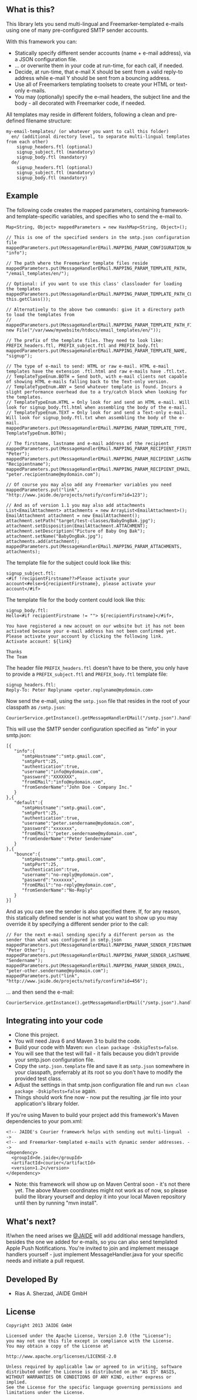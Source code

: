 What is this?
-------------

This library lets you send multi-lingual and Freemarker-templated e-mails using one of many pre-configured SMTP sender accounts.

With this framework you can:

* Statically specify different sender accounts (name + e-mail address), via a JSON configuration file.
* ... or overwrite them in your code at run-time, for each call, if needed.
* Decide, at run-time, that e-mail X should be sent from a valid reply-to address while e-mail Y should be sent from a bouncing address.
* Use all of Freemarkers templating toolsets to create your HTML or text-only e-mails.
* You may (optionally) specify the e-mail headers, the subject line and the body - all decorated with Freemarker code, if needed.

All templates may reside in different folders, following a clean and pre-defined filename structure:

    my-email-templates/ (or whatever you want to call this folder)
      en/ (additional directory level, to separate multi-lingual templates from each other)
        signup_headers.ftl (optional)
        signup_subject.ftl (mandatory)
        signup_body.ftl (mandatory)
      de/
        signup_headers.ftl (optional)
        signup_subject.ftl (mandatory)
        signup_body.ftl (mandatory)

Example
-------

The following code creates the mapped parameters, containing framework- and template-specific variables, and specifies who to send the e-mail to.

    Map<String, Object> mappedParameters = new HashMap<String, Object>();

    // This is one of the specified senders in the smtp.json configuration file
    mappedParameters.put(MessageHandlerEMail.MAPPING_PARAM_CONFIGURATION_NAME, "info");

    // The path where the Freemarker template files reside
    mappedParameters.put(MessageHandlerEMail.MAPPING_PARAM_TEMPLATE_PATH, "/email_templates/en/");

    // Optional: if you want to use this class' classloader for loading the templates
    mappedParameters.put(MessageHandlerEMail.MAPPING_PARAM_TEMPLATE_PATH_CLASS, this.getClass());

    // Alternatively to the above two commands: give it a directory path to load the templates from
    // mappedParameters.put(MessageHandlerEMail.MAPPING_PARAM_TEMPLATE_PATH_FILE, new File("/var/www/mywebsite/htdocs/email_templates/en/"));

    // The prefix of the template files. They need to look like: PREFIX_headers.ftl, PREFIX_subject.ftl and PREFIX_body.ftl
    mappedParameters.put(MessageHandlerEMail.MAPPING_PARAM_TEMPLATE_NAME, "signup");

    // The type of e-mail to send: HTML or raw e-mail. HTML e-mail templates have the extension .ftl.html and raw e-mails have .ftl.txt.
    // TemplateTypeEnum.BOTH = Send both, with e-mail clients not capable of showing HTML e-mails falling back to the Text-only version.
    // TemplateTypeEnum.ANY = Send whatever template is found. Incurs a slight performance overhead due to a try/catch block when looking for the templates.
    // TemplateTypeEnum.HTML = Only look for and send an HTML e-mail. Will look for signup_body.ftl.html when assembling the body of the e-mail.
    // TemplateTypeEnum.TEXT = Only look for and send a Text-only e-mail. Will look for signup_body.ftl.txt when assembling the body of the e-mail.
    mappedParameters.put(MessageHandlerEMail.MAPPING_PARAM_TEMPLATE_TYPE, TemplateTypeEnum.BOTH);

    // The firstname, lastname and e-mail address of the recipient
    mappedParameters.put(MessageHandlerEMail.MAPPING_PARAM_RECIPIENT_FIRSTNAME, "Peter");
    mappedParameters.put(MessageHandlerEMail.MAPPING_PARAM_RECIPIENT_LASTNAME, "Recipientname");
    mappedParameters.put(MessageHandlerEMail.MAPPING_PARAM_RECIPIENT_EMAIL, "peter.recipientname@mydomain.com");

    // Of course you may also add any Freemarker variables you need
    mappedParameters.put("link", "http://www.jaide.de/projects/notify/confirm?id=123");
    
    // And as of version 1.1 you may also add attachments
    List<EmailAttachment> attachments = new ArrayList<EmailAttachment>();
    EmailAttachment attachment = new EmailAttachment();
    attachment.setPath("target/test-classes/BabyOngBak.jpg");
    attachment.setDisposition(EmailAttachment.ATTACHMENT);
    attachment.setDescription("Picture of Baby Ong Bak");
    attachment.setName("BabyOngBak.jpg");
    attachments.add(attachment);
    mappedParameters.put(MessageHandlerEMail.MAPPING_PARAM_ATTACHMENTS, attachments);

The template file for the subject could look like this:

    signup_subject.ftl:
    <#if !recipientFirstname??>Please activate your account<#else>${recipientFirstname}, please activate your account</#if>

The template file for the body content could look like this:

    signup_body.ftl:
    Hello<#if recipientFirstname != ""> ${recipientFirstname}</#if>,
    
    You have registered a new account on our website but it has not been activated because your e-mail address has not been confirmed yet.
    Please activate your account by clicking the following link.
    Activate account: ${link}
    
    Thanks
    The Team

The header file `PREFIX_headers.ftl` doesn't have to be there, you only have to provide a `PREFIX_subject.ftl` and `PREFIX_body.ftl` template file:

    signup_headers.ftl:
    Reply-To: Peter Replyname <peter.replyname@mydomain.com>

Now send the e-mail, using the `smtp.json` file that resides in the root of your classpath as `/smtp.json`:

    CourierService.getInstance().getMessageHandlerEMail("/smtp.json").handleMessage(mappedParameters);

This will use the SMTP sender configuration specified as "info" in your smtp.json:

    [{
       "info":{
          "smtpHostname":"smtp.gmail.com",
          "smtpPort":25,
          "authentication":true,
          "username":"info@mydomain.com",
          "password":"XXXXXXX",
          "fromEMail":"info@mydomain.com",
          "fromSenderName":"John Doe - Company Inc."
       }
    },{
       "default":{
          "smtpHostname":"smtp.gmail.com",
          "smtpPort":25,
          "authentication":true,
          "username":"peter.sendername@mydomain.com",
          "password":"xxxxxxx",
          "fromEMail":"peter.sendername@mydomain.com",
          "fromSenderName":"Peter Sendername"
       }
    },{
       "bounce":{
          "smtpHostname":"smtp.gmail.com",
          "smtpPort":25,
          "authentication":true,
          "username":"no-reply@mydomain.com",
          "password":"xxxxxxx",
          "fromEMail":"no-reply@mydomain.com",
          "fromSenderName":"No-Reply"
       }
    }]

And as you can see the sender is also specified there. If, for any reason, this statically defined sender is not what you want to show up you may override it by specifying a different sender prior to the call:

    // For the next e-mail sending specify a different person as the sender than what was configured in smtp.json
    mappedParameters.put(MessageHandlerEMail.MAPPING_PARAM_SENDER_FIRSTNAME, "Peter Other");
    mappedParameters.put(MessageHandlerEMail.MAPPING_PARAM_SENDER_LASTNAME, "Sendername");
    mappedParameters.put(MessageHandlerEMail.MAPPING_PARAM_SENDER_EMAIL, "peter-other.sendername@mydomain.com");
    mappedParameters.put("link", "http://www.jaide.de/projects/notify/confirm?id=456");

... and then send the e-mail:

    CourierService.getInstance().getMessageHandlerEMail("/smtp.json").handleMessage(mappedParameters);

Integrating into your code
--------------------------

* Clone this project.
* You will need Java 6 and Maven 3 to build the code.
* Build your code with Maven: `mvn clean package -DskipTests=false`.
* You will see that the test will fail - it fails because you didn't provide your smtp.json configuration file.
* Copy the `smtp.json.template` file and save it as `smtp.json` somewhere in your classpath, preferrably at its root so you don't have to modify the provided test class.
* Adjust the settings in that smtp.json configuration file and run `mvn clean package -DskipTests=false` again.
* Things should work fine now - now put the resulting .jar file into your application's library folder.

If you're using Maven to build your project add this framework's Maven dependencies to your pom.xml:

    <!-- JAIDE's Courier framework helps with sending out multi-lingual  -->
    <!-- and Freemarker-templated e-mails with dynamic sender addresses. -->
    <dependency>
      <groupId>de.jaide</groupId>
      <artifactId>courier</artifactId>
      <version>1.2</version>
    </dependency>

* Note: this framework will show up on Maven Central soon - it's not there yet. The above Maven coordinates might not work as of now, so please build the library yourself and deploy it into your local Maven repository until then by running "mvn install".

What's next?
------------

If/when the need arises we <a href="http://twitter.com/JAIDE">@JAIDE</a> will add additional message handlers, besides the one we added for e-mails, so you can also send templated Apple Push Notifications.
You're invited to join and implement message handlers yourself - just implement MessageHandler.java for your specific needs and initiate a pull request.

Developed By
------------

* Rias A. Sherzad, JAIDE GmbH

License
-------

    Copyright 2013 JAIDE GmbH
    
    Licensed under the Apache License, Version 2.0 (the "License");
    you may not use this file except in compliance with the License.
    You may obtain a copy of the License at
    
    http://www.apache.org/licenses/LICENSE-2.0
    
    Unless required by applicable law or agreed to in writing, software
    distributed under the License is distributed on an "AS IS" BASIS,
    WITHOUT WARRANTIES OR CONDITIONS OF ANY KIND, either express or implied.
    See the License for the specific language governing permissions and
    limitations under the License.